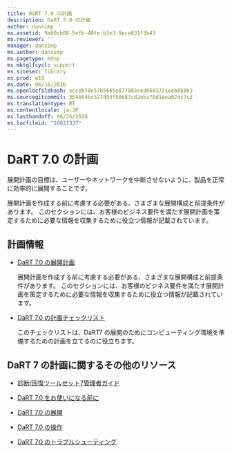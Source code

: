 ```yaml
---
title: DaRT 7.0 の計画
description: DaRT 7.0 の計画
author: dansimp
ms.assetid: 9a60cb08-5efb-40fe-b1e3-9ece831f3b43
ms.reviewer: ''
manager: dansimp
ms.author: dansimp
ms.pagetype: mdop
ms.mktglfcycl: support
ms.sitesec: library
ms.prod: w10
ms.date: 06/16/2016
ms.openlocfilehash: ecceb78e57b5665e877983ced8603721eeb0b8b3
ms.sourcegitcommit: 354664bc527d93f80687cd2eba70d1eea024c7c3
ms.translationtype: MT
ms.contentlocale: ja-JP
ms.lasthandoff: 06/26/2020
ms.locfileid: "10821337"
---
```

# DaRT 7.0 の計画


展開計画の目標は、ユーザーやネットワークを中断させないように、製品を正常に効率的に展開することです。

展開計画を作成する前に考慮する必要がある、さまざまな展開構成と前提条件があります。 このセクションには、お客様のビジネス要件を満たす展開計画を策定するために必要な情報を収集するために役立つ情報が記載されています。

## 計画情報


-   [DaRT 7.0 の展開計画](planning-to-deploy-dart-70.md)

    展開計画を作成する前に考慮する必要がある、さまざまな展開構成と前提条件があります。 このセクションには、お客様のビジネス要件を満たす展開計画を策定するために必要な情報を収集するために役立つ情報が記載されています。

-   [DaRT 7.0 の計画チェックリスト](dart-70-planning-checklist-dart-7.md)

    このチェックリストは、DaRT7 の展開のためにコンピューティング環境を準備するための計画を立てるのに役立ちます。

## <a href="" id="other-resources-for-dart-7-planning-"></a>DaRT 7 の計画に関するその他のリソース


-   [診断/回復ツールセット7管理者ガイド](index.md)

-   [DaRT 7.0 をお使いになる前に](getting-started-with-dart-70-new-ia.md)

-   [DaRT 7.0 の展開](deploying-dart-70-new-ia.md)

-   [DaRT 7.0 の操作](operations-for-dart-70-new-ia.md)

-   [DaRT 7.0 のトラブルシューティング](troubleshooting-dart-70-new-ia.md)

 

 





